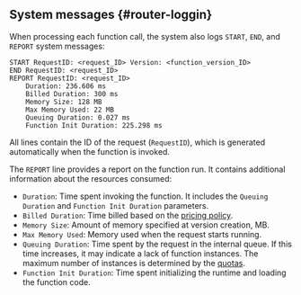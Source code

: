 ## System messages {#router-loggin}

When processing each function call, the system also logs `START`, `END`, and `REPORT` system messages:

```text
START RequestID: <request_ID> Version: <function_version_ID>
END RequestID: <request_ID>
REPORT RequestID: <request_ID>
    Duration: 236.606 ms
    Billed Duration: 300 ms
    Memory Size: 128 MB
    Max Memory Used: 22 MB
    Queuing Duration: 0.027 ms
    Function Init Duration: 225.298 ms
```

All lines contain the ID of the request (`RequestID`), which is generated automatically when the function is invoked.

The `REPORT` line provides a report on the function run. It contains additional information about the resources consumed:
* `Duration`: Time spent invoking the function. It includes the `Queuing Duration` and `Function Init Duration` parameters.
* `Billed Duration`: Time billed based on the [pricing policy](../../functions/pricing.md).
* `Memory Size`: Amount of memory specified at version creation, MB.
* `Max Memory Used`: Memory used when the request starts running.
* `Queuing Duration`: Time spent by the request in the internal queue. If this time increases, it may indicate a lack of function instances. The maximum number of instances is determined by the [quotas](../../functions/concepts/limits.md).
* `Function Init Duration`: Time spent initializing the runtime and loading the function code.

